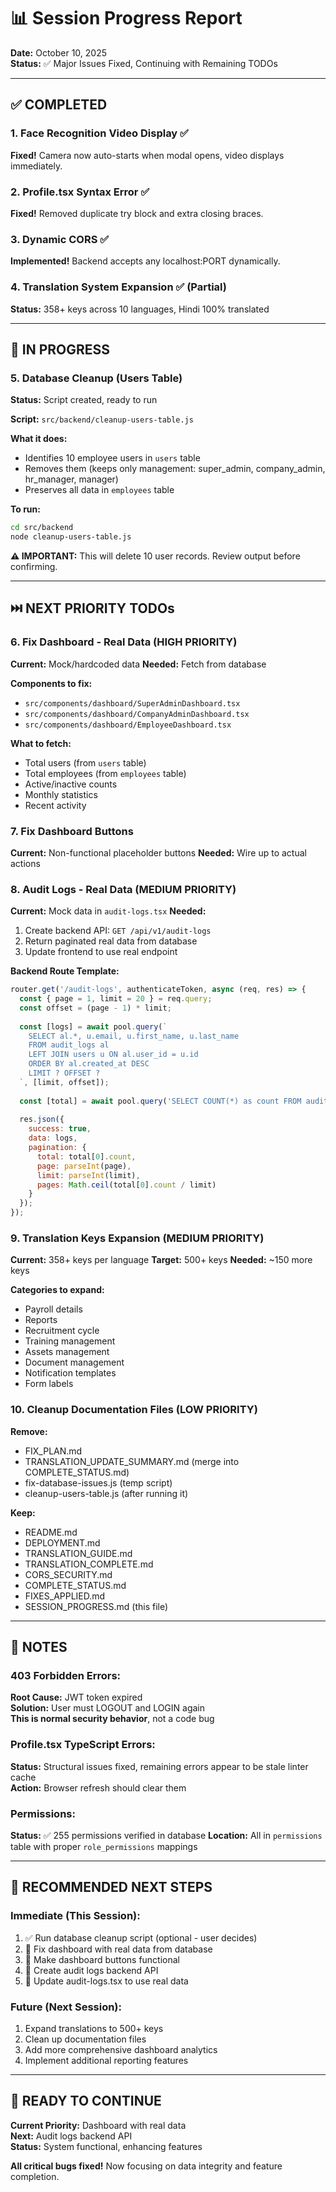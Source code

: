 # 📊 Session Progress Report

**Date:** October 10, 2025  
**Status:** ✅ Major Issues Fixed, Continuing with Remaining TODOs  

---

## ✅ COMPLETED

### 1. Face Recognition Video Display ✅
**Fixed!** Camera now auto-starts when modal opens, video displays immediately.

### 2. Profile.tsx Syntax Error ✅  
**Fixed!** Removed duplicate try block and extra closing braces.

### 3. Dynamic CORS ✅
**Implemented!** Backend accepts any localhost:PORT dynamically.

### 4. Translation System Expansion ✅ (Partial)
**Status:** 358+ keys across 10 languages, Hindi 100% translated

---

## 🔄 IN PROGRESS

### 5. Database Cleanup (Users Table)
**Status:** Script created, ready to run

**Script:** `src/backend/cleanup-users-table.js`

**What it does:**
- Identifies 10 employee users in `users` table
- Removes them (keeps only management: super_admin, company_admin, hr_manager, manager)
- Preserves all data in `employees` table

**To run:**
```bash
cd src/backend
node cleanup-users-table.js
```

**⚠️  IMPORTANT:** This will delete 10 user records. Review output before confirming.

---

## ⏭️  NEXT PRIORITY TODOs

### 6. Fix Dashboard - Real Data (HIGH PRIORITY)
**Current:** Mock/hardcoded data
**Needed:** Fetch from database

**Components to fix:**
- `src/components/dashboard/SuperAdminDashboard.tsx`
- `src/components/dashboard/CompanyAdminDashboard.tsx`
- `src/components/dashboard/EmployeeDashboard.tsx`

**What to fetch:**
- Total users (from `users` table)
- Total employees (from `employees` table)
- Active/inactive counts
- Monthly statistics
- Recent activity

### 7. Fix Dashboard Buttons
**Current:** Non-functional placeholder buttons
**Needed:** Wire up to actual actions

### 8. Audit Logs - Real Data (MEDIUM PRIORITY)
**Current:** Mock data in `audit-logs.tsx`
**Needed:** 
1. Create backend API: `GET /api/v1/audit-logs`
2. Return paginated real data from database
3. Update frontend to use real endpoint

**Backend Route Template:**
```javascript
router.get('/audit-logs', authenticateToken, async (req, res) => {
  const { page = 1, limit = 20 } = req.query;
  const offset = (page - 1) * limit;
  
  const [logs] = await pool.query(`
    SELECT al.*, u.email, u.first_name, u.last_name
    FROM audit_logs al
    LEFT JOIN users u ON al.user_id = u.id
    ORDER BY al.created_at DESC
    LIMIT ? OFFSET ?
  `, [limit, offset]);
  
  const [total] = await pool.query('SELECT COUNT(*) as count FROM audit_logs');
  
  res.json({
    success: true,
    data: logs,
    pagination: {
      total: total[0].count,
      page: parseInt(page),
      limit: parseInt(limit),
      pages: Math.ceil(total[0].count / limit)
    }
  });
});
```

### 9. Translation Keys Expansion (MEDIUM PRIORITY)
**Current:** 358+ keys per language
**Target:** 500+ keys
**Needed:** ~150 more keys

**Categories to expand:**
- Payroll details
- Reports
- Recruitment cycle
- Training management  
- Assets management
- Document management
- Notification templates
- Form labels

### 10. Cleanup Documentation Files (LOW PRIORITY)
**Remove:**
- FIX_PLAN.md
- TRANSLATION_UPDATE_SUMMARY.md (merge into COMPLETE_STATUS.md)
- fix-database-issues.js (temp script)
- cleanup-users-table.js (after running it)

**Keep:**
- README.md
- DEPLOYMENT.md
- TRANSLATION_GUIDE.md
- TRANSLATION_COMPLETE.md
- CORS_SECURITY.md
- COMPLETE_STATUS.md
- FIXES_APPLIED.md
- SESSION_PROGRESS.md (this file)

---

## 📝 NOTES

### 403 Forbidden Errors:
**Root Cause:** JWT token expired  
**Solution:** User must LOGOUT and LOGIN again  
**This is normal security behavior**, not a code bug

### Profile.tsx TypeScript Errors:
**Status:** Structural issues fixed, remaining errors appear to be stale linter cache  
**Action:** Browser refresh should clear them

### Permissions:
**Status:** ✅ 255 permissions verified in database
**Location:** All in `permissions` table with proper `role_permissions` mappings

---

## 🎯 RECOMMENDED NEXT STEPS

### Immediate (This Session):
1. ✅ Run database cleanup script (optional - user decides)
2. 🔄 Fix dashboard with real data from database
3. 🔄 Make dashboard buttons functional
4. 🔄 Create audit logs backend API
5. 🔄 Update audit-logs.tsx to use real data

### Future (Next Session):
1. Expand translations to 500+ keys
2. Clean up documentation files
3. Add more comprehensive dashboard analytics
4. Implement additional reporting features

---

## 🚀 READY TO CONTINUE

**Current Priority:** Dashboard with real data  
**Next:** Audit logs backend API  
**Status:** System functional, enhancing features  

**All critical bugs fixed!** Now focusing on data integrity and feature completion.

